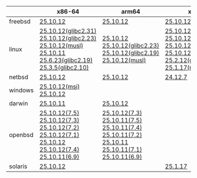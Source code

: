 ||x86-64|arm64|x86|armv7|ppc64le|armel|
| --- | --- | --- | --- | --- | --- | --- |
|freebsd|[25.10.12](https://github.com/roswell/sbcl_head/releases/download/25.10.12/sbcl-25.10.12-x86-64-freebsd-binary.tar.bz2)<br />|[25.10.12](https://github.com/roswell/sbcl_head/releases/download/25.10.12/sbcl-25.10.12-arm64-freebsd-binary.tar.bz2)<br />|[25.10.12](https://github.com/roswell/sbcl_head/releases/download/25.10.12/sbcl-25.10.12-x86-freebsd-binary.tar.bz2)<br />||||
|linux|[25.10.12(glibc2.31)](https://github.com/roswell/sbcl_head/releases/download/25.10.12/sbcl-25.10.12-x86-64-linux-glibc2.31-binary.tar.bz2)<br />[25.10.12(glibc2.23)](https://github.com/roswell/sbcl_head/releases/download/25.10.12/sbcl-25.10.12-x86-64-linux-glibc2.23-binary.tar.bz2)<br />[25.10.12(musl)](https://github.com/roswell/sbcl_head/releases/download/25.10.12/sbcl-25.10.12-x86-64-linux-musl-binary.tar.bz2)<br />[25.10.11](https://github.com/roswell/sbcl_head/releases/download/25.10.11/sbcl-25.10.11-x86-64-linux-binary.tar.bz2)<br />[25.6.23(glibc2.19)](https://github.com/roswell/sbcl_head/releases/download/25.6.23/sbcl-25.6.23-x86-64-linux-glibc2.19-binary.tar.bz2)<br />[25.3.5(glibc2.10)](https://github.com/roswell/sbcl_head/releases/download/25.3.5/sbcl-25.3.5-x86-64-linux-glibc2.10-binary.tar.bz2)<br />|[25.10.12](https://github.com/roswell/sbcl_head/releases/download/25.10.12/sbcl-25.10.12-arm64-linux-binary.tar.bz2)<br />[25.10.12(glibc2.23)](https://github.com/roswell/sbcl_head/releases/download/25.10.12/sbcl-25.10.12-arm64-linux-glibc2.23-binary.tar.bz2)<br />[25.10.12(glibc2.19)](https://github.com/roswell/sbcl_head/releases/download/25.10.12/sbcl-25.10.12-arm64-linux-glibc2.19-binary.tar.bz2)<br />[25.10.12(musl)](https://github.com/roswell/sbcl_head/releases/download/25.10.12/sbcl-25.10.12-arm64-linux-musl-binary.tar.bz2)<br />|[25.10.12](https://github.com/roswell/sbcl_head/releases/download/25.10.12/sbcl-25.10.12-x86-linux-binary.tar.bz2)<br />[25.10.12(glibc2.31)](https://github.com/roswell/sbcl_head/releases/download/25.10.12/sbcl-25.10.12-x86-linux-glibc2.31-binary.tar.bz2)<br />[25.10.12(glibc2.23)](https://github.com/roswell/sbcl_head/releases/download/25.10.12/sbcl-25.10.12-x86-linux-glibc2.23-binary.tar.bz2)<br />[25.10.12(glibc2.19)](https://github.com/roswell/sbcl_head/releases/download/25.10.12/sbcl-25.10.12-x86-linux-glibc2.19-binary.tar.bz2)<br />[25.2.12(glibc2.10)](https://github.com/roswell/sbcl_head/releases/download/25.2.12/sbcl-25.2.12-x86-linux-glibc2.10-binary.tar.bz2)<br />[25.1.17(musl)](https://github.com/roswell/sbcl_head/releases/download/25.1.17/sbcl-25.1.17-x86-linux-musl-binary.tar.bz2)<br />|[25.10.11](https://github.com/roswell/sbcl_head/releases/download/25.10.11/sbcl-25.10.11-armv7-linux-binary.tar.bz2)<br />|[25.9.11](https://github.com/roswell/sbcl_head/releases/download/25.9.11/sbcl-25.9.11-ppc64le-linux-binary.tar.bz2)<br />[25.9.11(glibc2.23)](https://github.com/roswell/sbcl_head/releases/download/25.9.11/sbcl-25.9.11-ppc64le-linux-glibc2.23-binary.tar.bz2)<br />[25.9.11(glibc2.19)](https://github.com/roswell/sbcl_head/releases/download/25.9.11/sbcl-25.9.11-ppc64le-linux-glibc2.19-binary.tar.bz2)<br />|[25.1.17](https://github.com/roswell/sbcl_head/releases/download/25.1.17/sbcl-25.1.17-armel-linux-binary.tar.bz2)<br />|
|netbsd|[25.10.12](https://github.com/roswell/sbcl_head/releases/download/25.10.12/sbcl-25.10.12-x86-64-netbsd-binary.tar.bz2)<br />|[25.10.12](https://github.com/roswell/sbcl_head/releases/download/25.10.12/sbcl-25.10.12-arm64-netbsd-binary.tar.bz2)<br />|[24.12.7](https://github.com/roswell/sbcl_head/releases/download/24.12.7/sbcl-24.12.7-x86-netbsd-binary.tar.bz2)<br />||||
|windows|[25.10.12(msi)](https://github.com/roswell/sbcl_head/releases/download/25.10.12/sbcl-25.10.12-x86-64-windows-binary.msi)<br />[25.10.12](https://github.com/roswell/sbcl_head/releases/download/25.10.12/sbcl-25.10.12-x86-64-windows-binary.tar.bz2)<br />||||||
|darwin|[25.10.11](https://github.com/roswell/sbcl_head/releases/download/25.10.11/sbcl-25.10.11-x86-64-darwin-binary.tar.bz2)<br />|[25.10.12](https://github.com/roswell/sbcl_head/releases/download/25.10.12/sbcl-25.10.12-arm64-darwin-binary.tar.bz2)<br />|||||
|openbsd|[25.10.12(7.5)](https://github.com/roswell/sbcl_head/releases/download/25.10.12/sbcl-25.10.12-x86-64-openbsd-7.5-binary.tar.bz2)<br />[25.10.12(7.3)](https://github.com/roswell/sbcl_head/releases/download/25.10.12/sbcl-25.10.12-x86-64-openbsd-7.3-binary.tar.bz2)<br />[25.10.12(7.2)](https://github.com/roswell/sbcl_head/releases/download/25.10.12/sbcl-25.10.12-x86-64-openbsd-7.2-binary.tar.bz2)<br />[25.10.12(7.1)](https://github.com/roswell/sbcl_head/releases/download/25.10.12/sbcl-25.10.12-x86-64-openbsd-7.1-binary.tar.bz2)<br />[25.10.12](https://github.com/roswell/sbcl_head/releases/download/25.10.12/sbcl-25.10.12-x86-64-openbsd-binary.tar.bz2)<br />[25.10.12(7.4)](https://github.com/roswell/sbcl_head/releases/download/25.10.12/sbcl-25.10.12-x86-64-openbsd-7.4-binary.tar.bz2)<br />[25.10.11(6.9)](https://github.com/roswell/sbcl_head/releases/download/25.10.11/sbcl-25.10.11-x86-64-openbsd-6.9-binary.tar.bz2)<br />|[25.10.12(7.3)](https://github.com/roswell/sbcl_head/releases/download/25.10.12/sbcl-25.10.12-arm64-openbsd-7.3-binary.tar.bz2)<br />[25.10.11(7.5)](https://github.com/roswell/sbcl_head/releases/download/25.10.11/sbcl-25.10.11-arm64-openbsd-7.5-binary.tar.bz2)<br />[25.10.11(7.4)](https://github.com/roswell/sbcl_head/releases/download/25.10.11/sbcl-25.10.11-arm64-openbsd-7.4-binary.tar.bz2)<br />[25.10.11(7.2)](https://github.com/roswell/sbcl_head/releases/download/25.10.11/sbcl-25.10.11-arm64-openbsd-7.2-binary.tar.bz2)<br />[25.10.11](https://github.com/roswell/sbcl_head/releases/download/25.10.11/sbcl-25.10.11-arm64-openbsd-binary.tar.bz2)<br />[25.10.11(7.1)](https://github.com/roswell/sbcl_head/releases/download/25.10.11/sbcl-25.10.11-arm64-openbsd-7.1-binary.tar.bz2)<br />[25.10.11(6.9)](https://github.com/roswell/sbcl_head/releases/download/25.10.11/sbcl-25.10.11-arm64-openbsd-6.9-binary.tar.bz2)<br />|||||
|solaris|[25.10.12](https://github.com/roswell/sbcl_head/releases/download/25.10.12/sbcl-25.10.12-x86-64-solaris-binary.tar.bz2)<br />||[25.1.17](https://github.com/roswell/sbcl_head/releases/download/25.1.17/sbcl-25.1.17-x86-solaris-binary.tar.bz2)<br />||||
